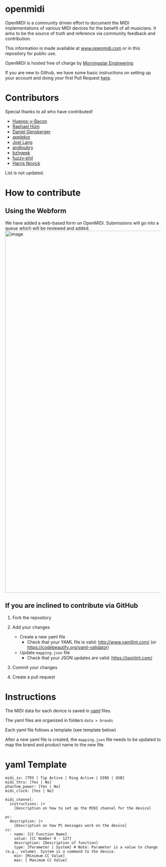 # openmidi
OpenMIDI is a community driven effort to document the MIDI implementations of various MIDI devices for the benefit of all musicians. It aims to be the source of truth and reference via community feedback and contribution. 

This information is made available at www.openmidi.com or in this repository for public use. 

OpenMIDI is hosted free of charge by [Morningstar Engineering](https://www.morningstar.io)

If you are new to Github, we have some basic instructions on setting up your account and doing your first Pull Request [here](https://morningstarengineering.atlassian.net/wiki/spaces/MMS/pages/219906049/Contributing+to+the+MIDI+Dictionary).

# Contributors
Special thanks to all who have contributed! 
- [Huevos-y-Bacon](https://github.com/Huevos-y-Bacon)
- [Raphael Hüni](https://github.com/rafhun)
- [Daniel Gensberger](https://github.com/danielgensberger)
- [applekor](https://github.com/applekor)
- [Joel Lang](https://github.com/joellang)
- [andloubry](https://github.com/andloubry)
- [bzhgeek](https://github.com/bzhgeek)
- [fuzzy-phil](https://github.com/fuzzy-phil)
- [Harris Novick](https://github.com/lightyrs)

List is not updated.

# How to contribute
## Using the Webform
We have added a web-based form on OpenMIDI. Submissions will go into a queue which will be reviewed and added.
<img width="1170" alt="image" src="https://user-images.githubusercontent.com/6988852/193741306-50339e8d-39af-47a4-a33b-5d83af011c30.png">

## If you are inclined to contribute via GitHub
1. Fork the repository
2. Add your changes
   - Create a new yaml file
     - Check that your YAML file is valid: http://www.yamllint.com/ (or https://codebeautify.org/yaml-validator)
   - Update `mapping.json` file
     - Check that your JSON updates are valid: https://jsonlint.com/
   
3. Commit your changes
4. Create a pull request


# Instructions
The MIDI data for each device is saved in [yaml](https://docs.ansible.com/ansible/latest/reference_appendices/YAMLSyntax.html) files. 

The yaml files are organized in folders `data > brands`

Each yaml file follows a template (see template below)

After a new yaml file is created, the `mapping.json` file needs to be updated to map the brand and product name to the new file.

# yaml Template
    midi_in: [TRS | Tip Active | Ring Active | DIN5 | USB]
    midi_thru: [Yes | No]
    phantom_power: [Yes | No]
    midi_clock: [Yes | No]

    midi_channel: 
      instructions: |+
        [Description on how to set up the MIDI channel for the device]

    pc: 
      description: |+
        [Description on how PC messages work on the device]
    cc: 
      - name: [CC Function Name]
        value: [CC Number 0 - 127]
        description: [Description of function]
        type: [Parameter | System] # Note: Parameter is a value to change (e.g., volume). System is a command to the device.
        min: [Minimum CC Value]
        max: [ Maximum CC Value]


